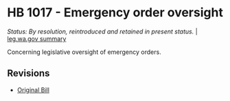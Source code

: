 # HB 1017 - Emergency order oversight
*Status: By resolution, reintroduced and retained in present status.* | [leg.wa.gov summary](https://app.leg.wa.gov/billsummary?BillNumber=1017&Year=2021)

Concerning legislative oversight of emergency orders.

## Revisions
* [Original Bill](1/)